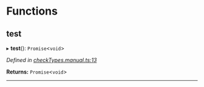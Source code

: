 

# Functions

<a id="test"></a>

##  test

▸ **test**(): `Promise`<`void`>

*Defined in [checkTypes.manual.ts:13](https://github.com/polkadot-js/api/blob/36d7a85/packages/api/src/checkTypes.manual.ts#L13)*

**Returns:** `Promise`<`void`>

___

